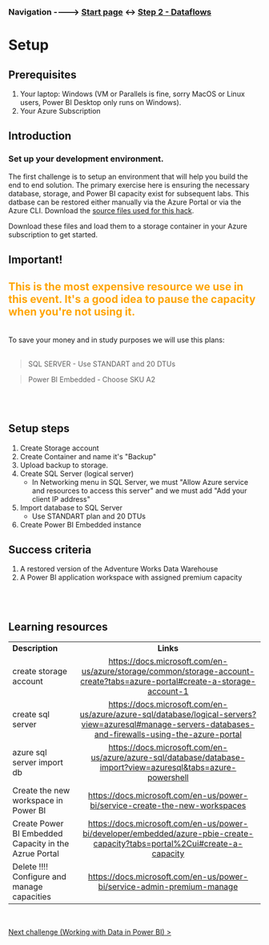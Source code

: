 ### Navigation ---->  [Start page](https://github.com/Alexandrovdi/PowerBI_AI) <-> [Step 2 - Dataflows](https://github.com/Alexandrovdi/PowerBI_AI/blob/main/Challenge%20steps/Step%202%20-%20Dataflows.md)


# Setup

## Prerequisites

1. Your laptop: Windows (VM or Parallels is fine, sorry MacOS or Linux users, Power BI Desktop only runs on Windows).
1. Your Azure Subscription


## Introduction 

### Set up your development environment.

The first challenge is to setup an environment that will help you build the end to end solution.  The primary exercise here is ensuring the necessary database, storage, and Power BI capacity exist for subsequent labs.  This datbase can be restored either manually via the Azure Portal or via the Azure CLI.  Download the [source files used for this hack](https://downgit.github.io/#/home?url=https://github.com/Alexandrovdi/PowerBI_AI/tree/main/Data).

Download these files and load them to a storage container in your Azure subscription to get started.

## **Important!**
## <span style="color:orange">**This is the most expensive resource we use in this event. It's a good idea to pause the capacity when you're not using it.**</span>


<br>
To save your money and in study purposes we will use this plans:
<br>
<br>


> SQL SERVER - Use STANDART and 20 DTUs

> Power BI Embedded - Choose SKU A2


<br>
<br>



## Setup steps
1. Create Storage account 
2. Create Container and name it's "Backup"
3. Upload backup to storage.
4. Create SQL Server (logical server)
   - In Networking menu in SQL Server, we must "Allow Azure service and resources to access this server" and we must add "Add your client IP address"
5. Import database to SQL Server 
   - Use STANDART plan and 20 DTUs
6. Create Power BI Embedded instance

## Success criteria

1.  A restored version of the Adventure Works Data Warehouse
2.  A Power BI application workspace with assigned premium capacity

<br>
<br>

## Learning resources

|                                            |                                                                                                                                                       |
| ------------------------------------------ | :---------------------------------------------------------------------------------------------------------------------------------------------------: |
| **Description**                            |                                                                       **Links**                                                                       |
| create storage account  | https://docs.microsoft.com/en-us/azure/storage/common/storage-account-create?tabs=azure-portal#create-a-storage-account-1|
| create sql server   | https://docs.microsoft.com/en-us/azure/azure-sql/database/logical-servers?view=azuresql#manage-servers-databases-and-firewalls-using-the-azure-portal |
| azure sql server import db | https://docs.microsoft.com/en-us/azure/azure-sql/database/database-import?view=azuresql&tabs=azure-powershell |
| Create the new workspace in Power BI | <https://docs.microsoft.com/en-us/power-bi/service-create-the-new-workspaces> |
| Create Power BI Embedded Capacity in the Azrue Portal | https://docs.microsoft.com/en-us/power-bi/developer/embedded/azure-pbie-create-capacity?tabs=portal%2Cui#create-a-capacity |
| Delete !!!! Configure and manage capacities | <https://docs.microsoft.com/en-us/power-bi/service-admin-premium-manage> |

<br>

[Next challenge (Working with Data in Power BI) >](https://github.com/Alexandrovdi/PowerBI_AI/blob/main/Challenge%20steps/Step%202%20-%20Dataflows.md)
